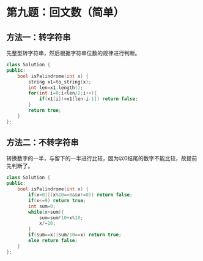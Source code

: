# 第九题：回文数（简单）

## 方法一：转字符串

先整型转字符串，然后根据字符串位数的规律进行判断。

```c++
class Solution {
public:
    bool isPalindrome(int x) {
        string x1=to_string(x);
        int len=x1.length();
        for(int i=0;i<len/2;i++){
            if(x1[i]!=x1[len-i-1]) return false;
        }
        return true;
    }
};
```

## 方法二：不转字符串

转换数字的一半，与留下的一半进行比较，因为以0结尾的数字不能比较，故提前先判断了。

```C++
class Solution {
public:
    bool isPalindrome(int x) {
        if(x<0||(x%10==0&&x!=0)) return false;
        if(x<=9) return true;
        int sum=0;
        while(x>sum){
            sum=sum*10+x%10;
            x/=10;
        }
        if(sum==x||sum/10==x) return true;
        else return false;
    }
};
```

